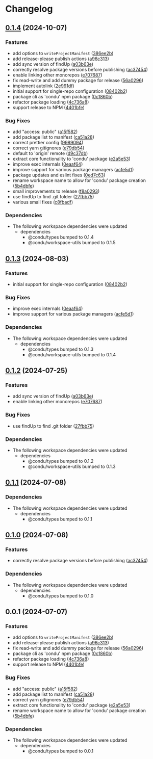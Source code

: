 # Changelog

## [0.1.4](https://github.com/niieani/condu/compare/@condu/core@0.1.3...@condu/core@0.1.4) (2024-10-07)


### Features

* add options to `writeProjectManifest` ([386ee2b](https://github.com/niieani/condu/commit/386ee2b646b95042213566217efcd858dae64d6d))
* add release-please publish actions ([a96c313](https://github.com/niieani/condu/commit/a96c313d600bf17caad0be7261e54018af9ab4e1))
* add sync version of findUp ([a03b63e](https://github.com/niieani/condu/commit/a03b63ecd905b4b0df5f1f3bf570435c70bcd905))
* correctly resolve package versions before publishing ([ac37454](https://github.com/niieani/condu/commit/ac374544ecb35ad3c3f27a830f24276928168306))
* enable linking other monorepos ([e707687](https://github.com/niieani/condu/commit/e707687bd2d5e109bb6d9eb96a9b777eb85e9737))
* fix read-write and add dummy package for release ([56a0296](https://github.com/niieani/condu/commit/56a0296df80933c6a908d78e1f30318a9c46e0f1))
* implement autolink ([2e991df](https://github.com/niieani/condu/commit/2e991dfd7896dcf9fe9660675670a2731b1075e4))
* initial support for single-repo configuration ([08402b2](https://github.com/niieani/condu/commit/08402b263ca671c05a0d3085a4801baa172910d0))
* package cli as 'condu' npm package ([0c1860b](https://github.com/niieani/condu/commit/0c1860bc4ccc11d89fce8c938f9d5e70d88a9c98))
* refactor package loading ([4c736a8](https://github.com/niieani/condu/commit/4c736a83077e0294a7854c8a2b9c95a5878149f3))
* support release to NPM ([4401bfe](https://github.com/niieani/condu/commit/4401bfe7a457ea3fb516d0165b89652aa3ef5200))


### Bug Fixes

* add "access: public" ([a15f582](https://github.com/niieani/condu/commit/a15f5827715367a3cdd2d39edbb7c63af7b2f9a8))
* add package list to manifest ([ca51a28](https://github.com/niieani/condu/commit/ca51a28d9a1f4bda1ca1dd929a7d22bdae09d5f3))
* correct prettier config ([9989094](https://github.com/niieani/condu/commit/99890941f5cd389caaa7f2ca65ae866ac81750cf))
* correct yarn gitignores ([e79db54](https://github.com/niieani/condu/commit/e79db54e78a41157ae90a2f6e5ac648fda602c27))
* default to 'origin' remote ([d9c37db](https://github.com/niieani/condu/commit/d9c37db0269be4e2f93d545da613a738cacc6f2e))
* extract core functionality to 'condu' package ([e2a5e53](https://github.com/niieani/condu/commit/e2a5e539f7aeaadedd3359d8bf80591f3e4ee258))
* improve exec internals ([0eaaf64](https://github.com/niieani/condu/commit/0eaaf64d2b4bae69bd78d47a08cee1525bdc40e2))
* improve support for various package managers ([acfe5d1](https://github.com/niieani/condu/commit/acfe5d1469145e27084a75dbb01ac3c9c053c4dc))
* package updates and eslint fixes ([0ed7c63](https://github.com/niieani/condu/commit/0ed7c63c75992a8952c84d6d79280f3ca3bf4225))
* rename workspace name to allow for 'condu' package creation ([5b4dbfe](https://github.com/niieani/condu/commit/5b4dbfe0912ad8d64a227b875d34c39ae5d50959))
* small improvements to release ([f8a0293](https://github.com/niieani/condu/commit/f8a029366cb6d5a162c50e6c29b6c2c871c01576))
* use findUp to find .git folder ([27fbb75](https://github.com/niieani/condu/commit/27fbb75c90e71e33286d331eb39a17c9b6aefe3f))
* various small fixes ([c8fbadf](https://github.com/niieani/condu/commit/c8fbadf0f538086dca5d8d4093c274128c793743))


### Dependencies

* The following workspace dependencies were updated
  * dependencies
    * @condu/types bumped to 0.1.4
    * @condu/workspace-utils bumped to 0.1.5

## [0.1.3](https://github.com/niieani/condu/compare/@condu/core@0.1.2...@condu/core@0.1.3) (2024-08-03)


### Features

* initial support for single-repo configuration ([08402b2](https://github.com/niieani/condu/commit/08402b263ca671c05a0d3085a4801baa172910d0))


### Bug Fixes

* improve exec internals ([0eaaf64](https://github.com/niieani/condu/commit/0eaaf64d2b4bae69bd78d47a08cee1525bdc40e2))
* improve support for various package managers ([acfe5d1](https://github.com/niieani/condu/commit/acfe5d1469145e27084a75dbb01ac3c9c053c4dc))


### Dependencies

* The following workspace dependencies were updated
  * dependencies
    * @condu/types bumped to 0.1.3
    * @condu/workspace-utils bumped to 0.1.4

## [0.1.2](https://github.com/niieani/toolchain/compare/@condu/core@0.1.1...@condu/core@0.1.2) (2024-07-25)


### Features

* add sync version of findUp ([a03b63e](https://github.com/niieani/toolchain/commit/a03b63ecd905b4b0df5f1f3bf570435c70bcd905))
* enable linking other monorepos ([e707687](https://github.com/niieani/toolchain/commit/e707687bd2d5e109bb6d9eb96a9b777eb85e9737))


### Bug Fixes

* use findUp to find .git folder ([27fbb75](https://github.com/niieani/toolchain/commit/27fbb75c90e71e33286d331eb39a17c9b6aefe3f))


### Dependencies

* The following workspace dependencies were updated
  * dependencies
    * @condu/types bumped to 0.1.2
    * @condu/workspace-utils bumped to 0.1.3

## [0.1.1](https://github.com/niieani/toolchain/compare/@condu/core@0.1.0...@condu/core@0.1.1) (2024-07-08)


### Dependencies

* The following workspace dependencies were updated
  * dependencies
    * @condu/types bumped to 0.1.1

## [0.1.0](https://github.com/niieani/toolchain/compare/@condu/core@0.0.1...@condu/core@0.1.0) (2024-07-08)


### Features

* correctly resolve package versions before publishing ([ac37454](https://github.com/niieani/toolchain/commit/ac374544ecb35ad3c3f27a830f24276928168306))


### Dependencies

* The following workspace dependencies were updated
  * dependencies
    * @condu/types bumped to 0.1.0

## 0.0.1 (2024-07-07)


### Features

* add options to `writeProjectManifest` ([386ee2b](https://github.com/niieani/toolchain/commit/386ee2b646b95042213566217efcd858dae64d6d))
* add release-please publish actions ([a96c313](https://github.com/niieani/toolchain/commit/a96c313d600bf17caad0be7261e54018af9ab4e1))
* fix read-write and add dummy package for release ([56a0296](https://github.com/niieani/toolchain/commit/56a0296df80933c6a908d78e1f30318a9c46e0f1))
* package cli as 'condu' npm package ([0c1860b](https://github.com/niieani/toolchain/commit/0c1860bc4ccc11d89fce8c938f9d5e70d88a9c98))
* refactor package loading ([4c736a8](https://github.com/niieani/toolchain/commit/4c736a83077e0294a7854c8a2b9c95a5878149f3))
* support release to NPM ([4401bfe](https://github.com/niieani/toolchain/commit/4401bfe7a457ea3fb516d0165b89652aa3ef5200))


### Bug Fixes

* add "access: public" ([a15f582](https://github.com/niieani/toolchain/commit/a15f5827715367a3cdd2d39edbb7c63af7b2f9a8))
* add package list to manifest ([ca51a28](https://github.com/niieani/toolchain/commit/ca51a28d9a1f4bda1ca1dd929a7d22bdae09d5f3))
* correct yarn gitignores ([e79db54](https://github.com/niieani/toolchain/commit/e79db54e78a41157ae90a2f6e5ac648fda602c27))
* extract core functionality to 'condu' package ([e2a5e53](https://github.com/niieani/toolchain/commit/e2a5e539f7aeaadedd3359d8bf80591f3e4ee258))
* rename workspace name to allow for 'condu' package creation ([5b4dbfe](https://github.com/niieani/toolchain/commit/5b4dbfe0912ad8d64a227b875d34c39ae5d50959))


### Dependencies

* The following workspace dependencies were updated
  * dependencies
    * @condu/types bumped to 0.0.1
